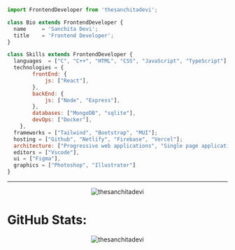 <!-- <p align="center">
<img alt="GIF" src="https://github.com/arsentieva/arsentieva/blob/main/code.gif?raw=true" height="280" />
 <p/>
 
<h1 align="center">Hi 👋, I'm thesanchitadevi</h1>
-->
 

<!-- Proudly created with GPRM ( https://gprm.itsvg.in ) -->
  
<br/>

```js
import FrontendDeveloper from 'thesanchitadevi';

class Bio extends FrontendDeveloper {
  name     = 'Sanchita Devi';
  title    = 'Frontend Developer';
}

class Skills extends FrontendDeveloper {
  languages  = ["C", "C++", "HTML", "CSS", "JavaScript", "TypeScript"];
  technologies = {   
        frontEnd: {
            js: ["React"],
        },
        backEnd: {
            js: ["Node", "Express"],
        },
        databases: ["MongoDB", "sqlite"],
        devOps: ["Docker"],
    },
  frameworks = ["Tailwind", "Bootstrap", "MUI"];
  hosting = ["Github", "Netlify", "Firebase", "Vercel"];
  architecture: ["Progressive web applications", "Single page applications"],
  editors = ["Vscode"],
  ui = ["Figma"],
  graphics = ["Photoshop", "Illustrator"]
}
```
----

<p align="center">
<img src="https://komarev.com/ghpvc/?username=thesanchitadevi&label=Profile%20views&color=0e75b6&style=flat" alt="thesanchitadevi" />
</p>

#  GitHub Stats:


<div align="center">
  <p align="center">
    <img src="https://github-readme-stats.vercel.app/api/top-langs?username=thesanchitadevi&theme=tokyonight&hide_border=false&show_icons=true&locale=en&layout=compact"   alt="thesanchitadevi" />
  </p>
 <!-- &nbsp;<img src="https://github-readme-stats.vercel.app/api?username=thesanchitadevi&theme=tokyonight&hide_border=false&show_icons=true&locale=en"      alt="thesanchitadevi" />
  <img src="https://github-readme-streak-stats.herokuapp.com/?user=thesanchitadevi&theme=tokyonight&hide_border=false" alt="thesanchitadevi" />
-->
</div>




<!---
sanchitadevi/sanchitadevi is a ✨ special ✨ repository because its `README.md` (this file) appears on your GitHub profile.
You can click the Preview link to take a look at your changes.
--->
